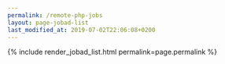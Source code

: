 ```yaml
---
permalink: /remote-php-jobs
layout: page-jobad-list
last_modified_at: 2019-07-02T22:06:08+0200
---
```

{% include render_jobad_list.html permalink=page.permalink %}
